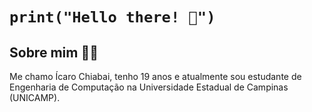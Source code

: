 # `print("Hello there! 👋")`
## Sobre mim 👨‍🔧
Me chamo Ícaro Chiabai, tenho 19 anos e atualmente sou estudante de Engenharia de Computação na Universidade Estadual de Campinas (UNICAMP).
